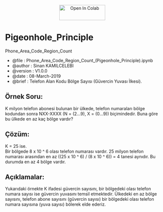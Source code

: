 <p align="center">
<a href="https://colab.research.google.com/github/sinankamilcelebi/Pigeonhole_Principle/blob/master/Phone_Area_Code_Region_Count_(Pigeonhole_Principle).ipynb">
<img src="https://colab.research.google.com/assets/colab-badge.svg" width="150" height="50" alt="Open In Colab"/>
</a>
</p>

# Pigeonhole_Principle
Phone_Area_Code_Region_Count

* @file      : Phone_Area_Code_Region_Count_(Pigeonhole_Principle).ipynb
* @author    : Sinan KAMILCELEBI
* @version   : V1.0.0
* @date      : 08-March-2019
* @brief     : Telefon Alan Kodu Bölge Sayısı (Güvercin Yuvası İlkesi).

## Örnek Soru: 
K milyon telefon abonesi bulunan bir ülkede, telefon numaraları bölge kodundan sonra NXX-XXXX (N = (2...9), X = (0...9)) biçimindedir. Buna göre bu ülkede en az kaç bölge vardır?

## Çözüm: 
K = 25 ise.   
Bir bölgede 8 x 10 ^ 6 olası telefon numarası vardır. 25 milyon telefon numarası arasından en az ((25 x 10 ^ 6) / (8 x 10 ^ 6)) = 4 tanesi aynıdır. Bu durumda en az 4 bölge vardır.

## Açıklamalar: 
Yukarıdaki örnekte K ifadesi güvercin sayısını, bir bölgedeki olası telefon numara sayısı ise güvercin yuvasını temsil etmektedir. Ülkedeki en az bölge sayısını, telefon abone sayısını (güvercin sayısı) bir bölgedeki olası telefon numara sayısına (yuva sayısı) bölerek elde ederiz.
 
